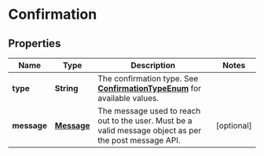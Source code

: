 
# Confirmation

## Properties
Name | Type | Description | Notes
------------ | ------------- | ------------- | -------------
**type** | **String** | The confirmation type. See [**ConfirmationTypeEnum**](Enums.md#ConfirmationTypeEnum) for available values. | 
**message** | [**Message**](Message.md) | The message used to reach out to the user. Must be a valid message object as per the post message API. |  [optional]



